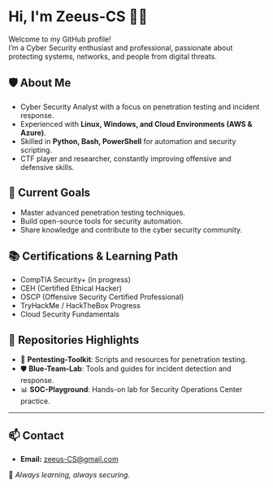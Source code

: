 # Hi, I'm Zeeus-CS 👾🔐

Welcome to my GitHub profile!  
I’m a Cyber Security enthusiast and professional, passionate about protecting systems, networks, and people from digital threats.  

## 🛡️ About Me
- Cyber Security Analyst with a focus on penetration testing and incident response.  
- Experienced with **Linux, Windows, and Cloud Environments (AWS & Azure)**.  
- Skilled in **Python, Bash, PowerShell** for automation and security scripting.  
- CTF player and researcher, constantly improving offensive and defensive skills.  

## 🎯 Current Goals
- Master advanced penetration testing techniques.  
- Build open-source tools for security automation.  
- Share knowledge and contribute to the cyber security community.  

## 📚 Certifications & Learning Path
- CompTIA Security+ (in progress)  
- CEH (Certified Ethical Hacker)  
- OSCP (Offensive Security Certified Professional)  
- TryHackMe / HackTheBox Progress  
- Cloud Security Fundamentals  

## 📂 Repositories Highlights
- 🔑 **Pentesting-Toolkit**: Scripts and resources for penetration testing.  
- 🛡️ **Blue-Team-Lab**: Tools and guides for incident detection and response.  
- 📊 **SOC-Playground**: Hands-on lab for Security Operations Center practice.  

---

## 📫 Contact
- **Email:** zeeus-CS@gmail.com  

🚀 *Always learning, always securing.*  

